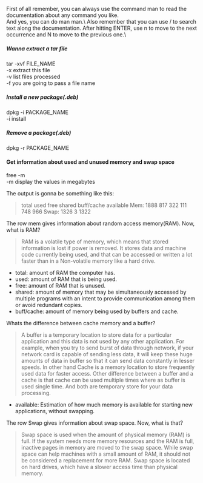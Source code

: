 First of all remember, you can always use the command man to read the documentation about any command you like.\
And yes, you can do man man.\ 
Also remember that you can use / to search text along the documentation. After hitting ENTER, use n to move to the next occurrence and N to move to the previous one.\

##### Wanna extract a tar file
tar -xvf FILE_NAME\
-x extract this file\
-v list files processed\
-f you are going to pass a file name

##### Install a new package(.deb)
dpkg -i PACKAGE_NAME\
-i install

##### Remove a package(.deb)
dpkg -r PACKAGE_NAME

#### Get information about used and unused memory and swap space
free -m\
-m display the values in megabytes

The output is gonna be something like this:

> total        used        free      shared  buff/cache   available
> Mem:           1888         817         322         111         748         966
> Swap:          1326           3        1322

The row mem gives information about random access memory(RAM). Now, what is RAM?
> RAM is a volatile type of memory, which means that stored information is lost if power is removed. It stores data and machine code currently being used, and that can be accessed or written a lot faster than in a Non-volatile memory like a hard drive.

 - total: amount of RAM the computer has.
 - used: amount of RAM that is being used.
 - free: amount of RAM that is unused.
 - shared: amount of memory that may be simultaneously accessed by multiple programs with an intent to provide communication among them or avoid redundant copies.
 - buff/cache:  amount of memory being used by buffers and cache.

Whats the difference between cache memory and a buffer?
> A buffer is a temporary location to store data for a particular application and this data is not used by any other application. For example, when you try to send burst of data through network, if your network card is capable of sending less data, it will keep these huge amounts of data in buffer so that it can send data constantly in lesser speeds. In other hand Cache is a memory location to store frequently used data for faster access. Other difference between a buffer and a cache is that cache can be used multiple times where as buffer is used single time. And both are temporary store for your data processing.

 - available: Estimation of how much memory is available for starting new applications, without swapping.

The row Swap gives information about swap space. Now, what is that?
> Swap space is used when the amount of physical memory (RAM) is full. If the system needs more memory resources and the RAM is full, inactive pages in memory are moved to the swap space. While swap space can help machines with a small amount of RAM, it should not be considered a replacement for more RAM. Swap space is located on hard drives, which have a slower access time than physical memory.
